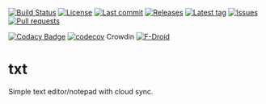 [![Build Status](https://travis-ci.org/Crazy-Marvin/txt.svg?branch=master)](https://travis-ci.org/Crazy-Marvin/txt)
[![License](https://img.shields.io/github/license/Crazy-Marvin/txt.svg?style=flat)](LICENSE)
[![Last commit](https://img.shields.io/github/last-commit/Crazy-Marvin/txt.svg?style=flat)](https://github.com/Crazy-Marvin/txt/commits)
[![Releases](https://img.shields.io/github/downloads/Crazy-Marvin/txt/total.svg?style=flat)](https://github.com/Crazy-Marvin/txt/releases)
[![Latest tag](https://img.shields.io/github/tag/Crazy-Marvin/txt.svg?style=flat)](https://github.com/Crazy-Marvin/txt/tags)
[![Issues](https://img.shields.io/github/issues/Crazy-Marvin/txt.svg?style=flat)](https://github.com/Crazy-Marvin/txt/issues)
[![Pull requests](https://img.shields.io/github/issues-pr/Crazy-Marvin/txt.svg?style=flat)](https://github.com/Crazy-Marvin/txt/pulls)

[![Codacy Badge](https://api.codacy.com/project/badge/Grade/e6cf1c083cf146489628efcdd189a53d)](https://www.codacy.com/app/CrazyMarvin/txt?utm_source=github.com&amp;utm_medium=referral&amp;utm_content=Crazy-Marvin/txt&amp;utm_campaign=Badge_Grade)
[![codecov](https://codecov.io/gh/Crazy-Marvin/txt/branch/master/graph/badge.svg)](https://codecov.io/gh/Crazy-Marvin/txt)
Crowdin
[![F-Droid](https://img.shields.io/f-droid/v/xxxxxxxx.svg?style=flat)](https://f-droid.org/de/packages/xxxxxxxx/)

# txt

Simple text editor/notepad with cloud sync.
